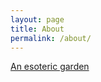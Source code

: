 ```yaml
---
layout: page
title: About
permalink: /about/
---
```


[An esoteric garden](https://youtu.be/xTl6K8IRoUk?feature=shared)
